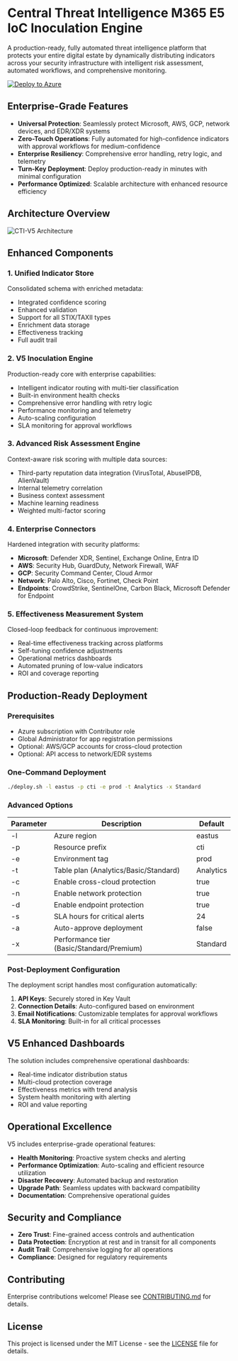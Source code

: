 # Central Threat Intelligence M365 E5 IoC Inoculation Engine

A production-ready, fully automated threat intelligence platform that protects your entire digital estate by dynamically distributing indicators across your security infrastructure with intelligent risk assessment, automated workflows, and comprehensive monitoring.

[![Deploy to Azure](https://aka.ms/deploytoazurebutton)](https://portal.azure.com/#create/Microsoft.Template/uri/https%3A%2F%2Fraw.githubusercontent.com%2FDataGuys%2FSentinel-CTI%2Frefs%2Fheads%2Fmain%2Fazuredeploy.json)

## Enterprise-Grade Features

- **Universal Protection**: Seamlessly protect Microsoft, AWS, GCP, network devices, and EDR/XDR systems
- **Zero-Touch Operations**: Fully automated for high-confidence indicators with approval workflows for medium-confidence
- **Enterprise Resiliency**: Comprehensive error handling, retry logic, and telemetry  
- **Turn-Key Deployment**: Deploy production-ready in minutes with minimal configuration
- **Performance Optimized**: Scalable architecture with enhanced resource efficiency

## Architecture Overview

![CTI-V5 Architecture](https://raw.githubusercontent.com/SecurityOrg/CTI-V5/main/images/architecture-diagram1.svg)

## Enhanced Components

### 1. Unified Indicator Store

Consolidated schema with enriched metadata:

- Integrated confidence scoring
- Enhanced validation
- Support for all STIX/TAXII types
- Enrichment data storage
- Effectiveness tracking
- Full audit trail

### 2. V5 Inoculation Engine

Production-ready core with enterprise capabilities:

- Intelligent indicator routing with multi-tier classification
- Built-in environment health checks
- Comprehensive error handling with retry logic
- Performance monitoring and telemetry
- Auto-scaling configuration
- SLA monitoring for approval workflows

### 3. Advanced Risk Assessment Engine

Context-aware risk scoring with multiple data sources:

- Third-party reputation data integration (VirusTotal, AbuseIPDB, AlienVault)
- Internal telemetry correlation
- Business context assessment
- Machine learning readiness
- Weighted multi-factor scoring

### 4. Enterprise Connectors

Hardened integration with security platforms:

- **Microsoft**: Defender XDR, Sentinel, Exchange Online, Entra ID
- **AWS**: Security Hub, GuardDuty, Network Firewall, WAF
- **GCP**: Security Command Center, Cloud Armor
- **Network**: Palo Alto, Cisco, Fortinet, Check Point
- **Endpoints**: CrowdStrike, SentinelOne, Carbon Black, Microsoft Defender for Endpoint

### 5. Effectiveness Measurement System

Closed-loop feedback for continuous improvement:

- Real-time effectiveness tracking across platforms
- Self-tuning confidence adjustments
- Operational metrics dashboards
- Automated pruning of low-value indicators
- ROI and coverage reporting

## Production-Ready Deployment

### Prerequisites

- Azure subscription with Contributor role
- Global Administrator for app registration permissions
- Optional: AWS/GCP accounts for cross-cloud protection
- Optional: API access to network/EDR systems

### One-Command Deployment

```bash
./deploy.sh -l eastus -p cti -e prod -t Analytics -x Standard
```

### Advanced Options

| Parameter | Description | Default |
|-----------|-------------|---------|
| -l | Azure region | eastus |
| -p | Resource prefix | cti |
| -e | Environment tag | prod |
| -t | Table plan (Analytics/Basic/Standard) | Analytics |
| -c | Enable cross-cloud protection | true |
| -n | Enable network protection | true |
| -d | Enable endpoint protection | true |
| -s | SLA hours for critical alerts | 24 |
| -a | Auto-approve deployment | false |
| -x | Performance tier (Basic/Standard/Premium) | Standard |

### Post-Deployment Configuration

The deployment script handles most configuration automatically:

1. **API Keys**: Securely stored in Key Vault
2. **Connection Details**: Auto-configured based on environment
3. **Email Notifications**: Customizable templates for approval workflows
4. **SLA Monitoring**: Built-in for all critical processes

## V5 Enhanced Dashboards

The solution includes comprehensive operational dashboards:

- Real-time indicator distribution status
- Multi-cloud protection coverage
- Effectiveness metrics with trend analysis
- System health monitoring with alerting
- ROI and value reporting

## Operational Excellence

V5 includes enterprise-grade operational features:

- **Health Monitoring**: Proactive system checks and alerting
- **Performance Optimization**: Auto-scaling and efficient resource utilization
- **Disaster Recovery**: Automated backup and restoration
- **Upgrade Path**: Seamless updates with backward compatibility
- **Documentation**: Comprehensive operational guides

## Security and Compliance

- **Zero Trust**: Fine-grained access controls and authentication
- **Data Protection**: Encryption at rest and in transit for all components
- **Audit Trail**: Comprehensive logging for all operations
- **Compliance**: Designed for regulatory requirements

## Contributing

Enterprise contributions welcome! Please see [CONTRIBUTING.md](CONTRIBUTING.md) for details.

## License

This project is licensed under the MIT License - see the [LICENSE](LICENSE) file for details.
